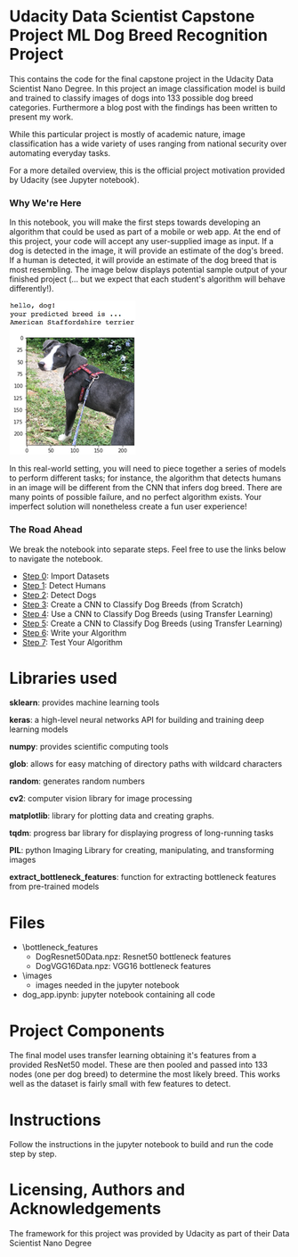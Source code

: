 # Udacity Data Scientist Capstone Project ML Dog Breed Recognition Project
This contains the code for the final capstone project in the Udacity Data Scientist Nano Degree. In this project an image classification model is build and trained to classify images of dogs into 133 possible dog breed categories. Furthermore a blog post with the findings has been written to present my work.

While this particular project is mostly of academic nature, image classification has a wide variety of uses ranging from national security over automating everyday tasks.

For a more detailed overview, this is the official project motivation provided by Udacity (see Jupyter notebook).

 ### Why We're Here 

In this notebook, you will make the first steps towards developing an algorithm that could be used as part of a mobile or web app.  At the end of this project, your code will accept any user-supplied image as input.  If a dog is detected in the image, it will provide an estimate of the dog's breed.  If a human is detected, it will provide an estimate of the dog breed that is most resembling.  The image below displays potential sample output of your finished project (... but we expect that each student's algorithm will behave differently!). 

![Sample Dog Output](images/sample_dog_output.png)

In this real-world setting, you will need to piece together a series of models to perform different tasks; for instance, the algorithm that detects humans in an image will be different from the CNN that infers dog breed.  There are many points of possible failure, and no perfect algorithm exists.  Your imperfect solution will nonetheless create a fun user experience!

### The Road Ahead

We break the notebook into separate steps.  Feel free to use the links below to navigate the notebook.

* [Step 0](#step0): Import Datasets
* [Step 1](#step1): Detect Humans
* [Step 2](#step2): Detect Dogs
* [Step 3](#step3): Create a CNN to Classify Dog Breeds (from Scratch)
* [Step 4](#step4): Use a CNN to Classify Dog Breeds (using Transfer Learning)
* [Step 5](#step5): Create a CNN to Classify Dog Breeds (using Transfer Learning)
* [Step 6](#step6): Write your Algorithm
* [Step 7](#step7): Test Your Algorithm



# Libraries used
**sklearn**: provides machine learning tools

**keras**: a high-level neural networks API for building and training deep learning models

**numpy**: provides scientific computing tools

**glob**: allows for easy matching of directory paths with wildcard characters

**random**: generates random numbers

**cv2**: computer vision library for image processing

**matplotlib**: library for plotting data and creating graphs.

**tqdm**: progress bar library for displaying progress of long-running tasks

**PIL**: python Imaging Library for creating, manipulating, and transforming images

**extract_bottleneck_features**: function for extracting bottleneck features from pre-trained models

# Files
* \bottleneck_features
  * DogResnet50Data.npz: Resnet50 bottleneck features
  * DogVGG16Data.npz: VGG16 bottleneck features
* \images
  * images needed in the jupyter notebook
* dog_app.ipynb: jupyter notebook containing all code

# Project Components
The final model uses transfer learning obtaining it's features from a provided ResNet50 model. These are then pooled and passed into 133 nodes (one per dog breed) to determine the most likely breed. This works well as the dataset is fairly small with few features to detect.


# Instructions
Follow the instructions in the jupyter notebook to build and run the code step by step.


# Licensing, Authors and Acknowledgements
The framework for this project was provided by Udacity as part of their Data Scientist Nano Degree
